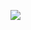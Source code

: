 ![](http://www.plantuml.com/plantuml/proxy?cache=no&src=https://raw.githubusercontent.com/BanpinLi/testProject/dev/testUml/test.pu)

